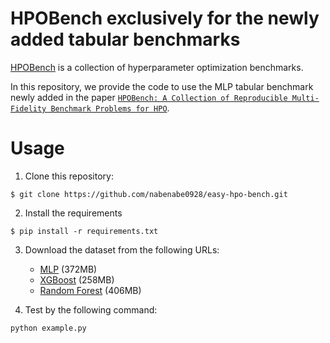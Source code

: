 # HPOBench exclusively for the newly added tabular benchmarks

[HPOBench](https://github.com/automl/HPOBench) is a collection of hyperparameter optimization benchmarks.

In this repository, we provide the code to use the MLP tabular benchmark newly added in the paper [`HPOBench: A Collection of Reproducible Multi-Fidelity Benchmark Problems for HPO`](https://arxiv.org/abs/2109.06716).

# Usage

1. Clone this repository:
```
$ git clone https://github.com/nabenabe0928/easy-hpo-bench.git
```

2. Install the requirements
```
$ pip install -r requirements.txt
```

3. Download the dataset from the following URLs:
    * [MLP](https://ndownloader.figshare.com/files/30379005) (372MB)
    * [XGBoost](https://ndownloader.figshare.com/files/30469920) (258MB)
    * [Random Forest](https://ndownloader.figshare.com/files/30469089) (406MB)

4. Test by the following command:
```
python example.py
```
